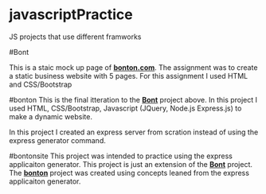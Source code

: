 # javascriptPractice
JS projects that use different framworks


#Bont

This is a staic mock up page of [**bonton.com**](http://www.bonton.com). The assignment was to create a static business website with 5 pages. For this assignment I used HTML and CSS/Bootstrap

#bonton
This is the final itteration to the [**Bont**](https://github.com/mfcastro/javascriptPractice/tree/master/Bont) project above. In this project I used HTML, CSS/Bootstrap, Javascript (JQuery, Node.js Express.js) to make a dynamic website.  

In this project I created an express server from scration instead of using the express generator command. 

#bontonsite
This project was intended to practice using the express applicaiton generator. This project is just an extension of the [**Bont**](https://github.com/mfcastro/javascriptPractice/tree/master/Bont) project. The [**bonton**](https://github.com/mfcastro/javascriptPractice/tree/master/bonton) project was created using concepts leaned from the express applicaiton generator. 
